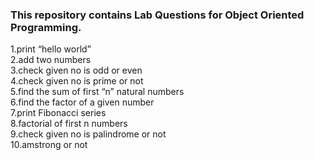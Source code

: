 <h3>This repository contains Lab Questions for Object Oriented Programming.</h3>

1.print “hello world”<br>
2.add two numbers<br>
3.check given no is odd or even<br>
4.check given no is prime or not<br>
5.find the sum of first “n” natural numbers<br>
6.find the factor of a given number<br>
7.print Fibonacci series<br>
8.factorial of first n numbers<br>
9.check given no is palindrome or not<br>
10.amstrong or not
